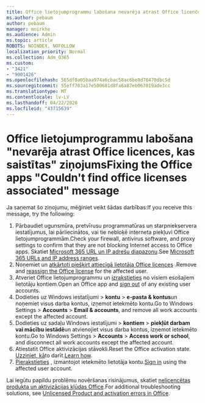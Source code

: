```yaml
---
title: Office lietojumprogrammu labošana nevarēja atrast Office licenču saistīto ziņojumu
ms.author: pebaum
author: pebaum
manager: mnirkhe
ms.audience: Admin
ms.topic: article
ROBOTS: NOINDEX, NOFOLLOW
localization_priority: Normal
ms.collection: Adm_O365
ms.custom:
- "3421"
- "9001426"
ms.openlocfilehash: 565df0a05baa974a6cbac58ac6be8d78470dbc5d
ms.sourcegitcommit: 55eff703a17e500681d8fa6a87eb067019ade3cc
ms.translationtype: MT
ms.contentlocale: lv-LV
ms.lasthandoff: 04/22/2020
ms.locfileid: "43715639"
---
```

# <a name="fixing-the-office-apps-couldnt-find-office-licenses-associated-message"></a><span data-ttu-id="a6163-102">Office lietojumprogrammu labošana "nevarēja atrast Office licences, kas saistītas" ziņojums</span><span class="sxs-lookup"><span data-stu-id="a6163-102">Fixing the Office apps "Couldn't find office licenses associated" message</span></span>

<span data-ttu-id="a6163-103">Ja saņemat šo ziņojumu, mēģiniet veikt šādas darbības:</span><span class="sxs-lookup"><span data-stu-id="a6163-103">If you receive this message, try the following:</span></span>

1. <span data-ttu-id="a6163-104">Pārbaudiet ugunsmūra, pretvīrusu programmatūras un starpniekservera iestatījumus, lai pārliecinātos, vai tie nebloķē interneta piekļuvi Office lietojumprogrammām.</span><span class="sxs-lookup"><span data-stu-id="a6163-104">Check your firewall, antivirus software, and proxy settings to confirm that they are not blocking Internet access to Office apps.</span></span> <span data-ttu-id="a6163-105">Skatiet [Microsoft 365 URL un IP adrešu diapazonu](https://docs.microsoft.com/office365/enterprise/urls-and-ip-address-ranges).</span><span class="sxs-lookup"><span data-stu-id="a6163-105">See [Microsoft 365 URLs and IP address ranges](https://docs.microsoft.com/office365/enterprise/urls-and-ip-address-ranges).</span></span>
2. <span data-ttu-id="a6163-106">Noņemiet un [atkārtoti piešķirt attiecīgā lietotāja Office licences](https://docs.microsoft.com/office365/admin/manage/assign-licenses-to-users) .</span><span class="sxs-lookup"><span data-stu-id="a6163-106">Remove and [reassign the Office license](https://docs.microsoft.com/office365/admin/manage/assign-licenses-to-users) for the affected user.</span></span> 
3. <span data-ttu-id="a6163-107">Atveriet Office lietojumprogrammu un [izrakstieties](https://support.office.com/article/5a20dc11-47e9-4b6f-945d-478cb6d92071) no visiem esošajiem lietotāju kontiem.</span><span class="sxs-lookup"><span data-stu-id="a6163-107">Open an Office app and [sign out](https://support.office.com/article/5a20dc11-47e9-4b6f-945d-478cb6d92071) of any existing user accounts.</span></span>
4. <span data-ttu-id="a6163-108">Dodieties uz Windows iestatījumi > **kontu** > **e-pasta & kontus**un noņemiet visus darba kontus, izņemot ietekmēto kontu.</span><span class="sxs-lookup"><span data-stu-id="a6163-108">Go to Windows Settings > **Accounts** > **Email & accounts**, and remove all work accounts except the affected account.</span></span>
5. <span data-ttu-id="a6163-109">Dodieties uz sadaļu Windows iestatījumi > **kontiem** > **piekļūt darbam vai mācību iestādē**un atvienojiet visus darba kontus, izņemot ietekmēto kontu.</span><span class="sxs-lookup"><span data-stu-id="a6163-109">Go to Windows Settings > **Accounts** > **Access work or school**, and disconnect all work accounts except the affected account.</span></span>
6. <span data-ttu-id="a6163-110">Atiestatīt Office aktivizācijas stāvokli.</span><span class="sxs-lookup"><span data-stu-id="a6163-110">Reset the Office activation state.</span></span> <span data-ttu-id="a6163-111">[Uzziniet, kā](https://docs.microsoft.com/office365/troubleshoot/activation/reset-office-365-proplus-activation-state)to darīt.</span><span class="sxs-lookup"><span data-stu-id="a6163-111">[Learn how](https://docs.microsoft.com/office365/troubleshoot/activation/reset-office-365-proplus-activation-state).</span></span>
7. <span data-ttu-id="a6163-112">[Pierakstieties](https://support.office.com/article/628ea040-f265-49de-b986-be09c3ebf8a9) , izmantojot ietekmēto lietotāja kontu.</span><span class="sxs-lookup"><span data-stu-id="a6163-112">[Sign in](https://support.office.com/article/628ea040-f265-49de-b986-be09c3ebf8a9) using the affected user account.</span></span>

<span data-ttu-id="a6163-113">Lai iegūtu papildu problēmu novēršanas risinājumus, skatiet [nelicencētas produkta un aktivizācijas kļūdas Office](https://support.office.com/Article/0d23d3c0-c19c-4b2f-9845-5344fedc4380).</span><span class="sxs-lookup"><span data-stu-id="a6163-113">For additional troubleshooting solutions, see [Unlicensed Product and activation errors in Office](https://support.office.com/Article/0d23d3c0-c19c-4b2f-9845-5344fedc4380).</span></span>